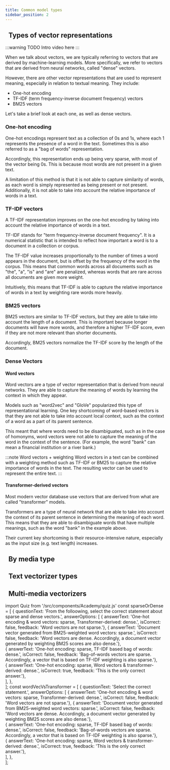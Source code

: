 ```yaml
---
title: Common model types
sidebar_position: 2
---
```


## <i class="fa-solid fa-square-chevron-right"></i>&nbsp;&nbsp;Types of vector representations

:::warning TODO
Intro video here
:::

When we talk about vectors, we are typically referring to vectors that are derived by machine-learning models. More specifically, we refer to vectors that are derived from neural networks, called "dense" vectors.

However, there are other vector representations that are used to represent meaning, especially in relation to textual meaning. They include:

- One-hot encoding
- TF-IDF (term frequency-inverse document frequency) vectors
- BM25 vectors

Let's take a brief look at each one, as well as dense vectors.

### One-hot encoding

One-hot encodings represent text as a collection of 0s and 1s, where each 1 represents the presence of a word in the text. Sometimes this is also referred to as a "bag of words" representation.

Accordingly, this representation ends up being very sparse, with most of the vector being 0s. This is because most words are not present in a given text.

A limitation of this method is that it is not able to capture similarity of words, as each word is simply represented as being present or not present. Additionally, it is not able to take into account the relative importance of words in a text.

### TF-IDF vectors

A TF-IDF representation improves on the one-hot encoding by taking into account the relative importance of words in a text.

TF-IDF stands for "term frequency-inverse document frequency". It is a numerical statistic that is intended to reflect how important a word is to a document in a collection or corpus.

The TF-IDF value increases proportionally to the number of times a word appears in the document, but is offset by the frequency of the word in the corpus. This means that common words across all documents such as "the", "a", "is" and "are" are penalized, whereas words that are rare across all documents are given more weight.

Intuitively, this means that TF-IDF is able to capture the relative importance of words in a text by weighting rare words more heavily.

### BM25 vectors

BM25 vectors are similar to TF-IDF vectors, but they are able to take into account the length of a document. This is important because longer documents will have more words, and therefore a higher TF-IDF score, even if they are not more relevant than shorter documents.

Accordingly, BM25 vectors normalize the TF-IDF score by the length of the document.

### Dense Vectors

#### Word vectors

Word vectors are a type of vector representation that is derived from neural networks. They are able to capture the meaning of words by learning the context in which they appear.

Models such as "word2vec" and "GloVe" popularized this type of representational learning. One key shortcoming of word-based vectors is that they are not able to take into account local context, such as the context of a word as a part of its parent sentence.

This meant that where words need to be disambiguated, such as in the case of homonyms, word vectors were not able to capture the meaning of the word in the context of the sentence. (For example, the word "bank" can mean a financial institution or a river bank.)

:::note Word vectors + weighting
Word vectors in a text can be combined with a weighting method such as TF-IDF or BM25 to capture the relative importance of words in the text. The resulting vector can be used to represent the entire text.
:::

#### Transformer-derived vectors

Most modern vector database use vectors that are derived from what are called "transformer" models. 

Transformers are a type of neural network that are able to take into account the context of its parent sentence in determining the meaning of each word. This means that they are able to disambiguate words that have multiple meanings, such as the word "bank" in the example above.

Their current key shortcoming is their resource-intensive nature, especially as the input size (e.g. text length) increases. 

<Quiz questions={sparseOrDense} />

<Quiz questions={wordVecVsTransformer} />

## <i class="fa-solid fa-square-chevron-right"></i>&nbsp;&nbsp;By media type

## <i class="fa-solid fa-square-chevron-right"></i>&nbsp;&nbsp;Text vectorizer types

## <i class="fa-solid fa-square-chevron-right"></i>&nbsp;&nbsp;Multi-media vectorizers

import Quiz from '/src/components/Academy/quiz.js' 
const sparseOrDense = [
  {
    questionText: 'From the folloowing, select the correct statement about sparse and dense vectors.',
    answerOptions: [
      { answerText: 'One-hot encoding & word vectors: sparse, Transformer-derived: dense.', isCorrect: false, feedback: 'Word vectors are not sparse.'},
      { answerText: 'Document vector generated from BM25-weighted word vectors: sparse.', isCorrect: false, feedback: 'Word vectors are dense. Accordingly, a document vector generated by weighting BM25 scores are also dense.'},      
      { answerText: 'One-hot encoding: sparse, TF-IDF based bag of words: dense.', isCorrect: false, feedback: 'Bag-of-words vectors are sparse. Accordingly, a vector that is based on TF-IDF weighting is also sparse.'},       
      { answerText: 'One-hot encoding: sparse, Word vectors & transformer-derived: dense.', isCorrect: true, feedback: 'This is the only correct answer.'},   
    ],
  },     
];
const wordVecVsTransformer = [
  {
    questionText: 'Select the correct statement.',
    answerOptions: [
      { answerText: 'One-hot encoding & word vectors: sparse, Transformer-derived: dense.', isCorrect: false, feedback: 'Word vectors are not sparse.'},
      { answerText: 'Document vector generated from BM25-weighted word vectors: sparse.', isCorrect: false, feedback: 'Word vectors are dense. Accordingly, a document vector generated by weighting BM25 scores are also dense.'},      
      { answerText: 'One-hot encoding: sparse, TF-IDF based bag of words: dense.', isCorrect: false, feedback: 'Bag-of-words vectors are sparse. Accordingly, a vector that is based on TF-IDF weighting is also sparse.'},       
      { answerText: 'One-hot encoding: sparse, Word vectors & transformer-derived: dense.', isCorrect: true, feedback: 'This is the only correct answer.'},   
    ],
  },     
];